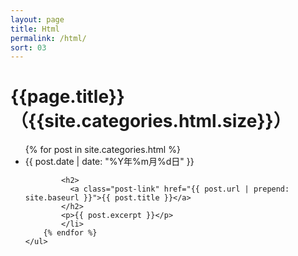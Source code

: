```yaml
---
layout: page
title: Html
permalink: /html/
sort: 03
---
```


<div class="home">
    <h1 class="post-title">{{page.title}}（{{site.categories.html.size}}）</h1>
    <ul class="post-list">
        {% for post in site.categories.html %}
            <li>
            <span class="post-meta">{{ post.date | date: "%Y年%m月%d日" }}</span>

            <h2>
              <a class="post-link" href="{{ post.url | prepend: site.baseurl }}">{{ post.title }}</a>
            </h2>
            <p>{{ post.excerpt }}</p>
            </li>
        {% endfor %}
    </ul>
</div>
